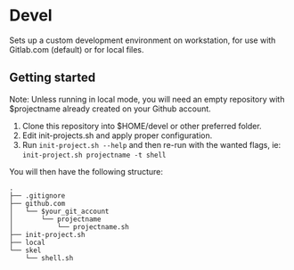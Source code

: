 # Devel

Sets up a custom development environment on workstation, for use with Gitlab.com (default) or for local files.

## Getting started

Note: Unless running in local mode, you will need an empty repository with $projectname already created on your Github account.

1. Clone this repository into $HOME/devel or other preferred folder.
2. Edit init-projects.sh and apply proper configuration.
3. Run `init-project.sh --help` and then re-run with the wanted flags, ie: `init-project.sh projectname -t shell`

You will then have the following structure:

```
.
├── .gitignore
├── github.com
│   └── $your_git_account
│       └── projectname
│           └── projectname.sh
├── init-project.sh
├── local
└── skel
    └── shell.sh
```
